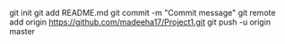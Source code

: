 git init
git add README.md
git commit -m "Commit message"
git remote add origin https://github.com/madeeha17/Project1.git
git push -u origin master
